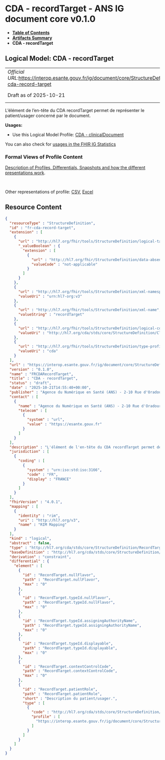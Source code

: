 # CDA - recordTarget - ANS IG document core v0.1.0

* [**Table of Contents**](toc.md)
* [**Artifacts Summary**](artifacts.md)
* **CDA - recordTarget**

## Logical Model: CDA - recordTarget 

| | |
| :--- | :--- |
| *Official URL*:https://interop.esante.gouv.fr/ig/document/core/StructureDefinition/fr-cda-record-target | *Version*:0.1.0 |
| Draft as of 2025-10-21 | *Computable Name*:FRCDARecordTarget |

 
L’élément de l’en-tête du CDA recordTarget permet de représenter le patient/usager concerné par le document. 

**Usages:**

* Use this Logical Model Profile: [CDA - clinicalDocument](StructureDefinition-fr-cda-clinical-document.md)

You can also check for [usages in the FHIR IG Statistics](https://packages2.fhir.org/xig/ans.document.fr.core|current/StructureDefinition/fr-cda-record-target)

### Formal Views of Profile Content

 [Description of Profiles, Differentials, Snapshots and how the different presentations work](http://build.fhir.org/ig/FHIR/ig-guidance/readingIgs.html#structure-definitions). 

 

Other representations of profile: [CSV](StructureDefinition-fr-cda-record-target.csv), [Excel](StructureDefinition-fr-cda-record-target.xlsx) 



## Resource Content

```json
{
  "resourceType" : "StructureDefinition",
  "id" : "fr-cda-record-target",
  "extension" : [
    {
      "url" : "http://hl7.org/fhir/tools/StructureDefinition/logical-target",
      "_valueBoolean" : {
        "extension" : [
          {
            "url" : "http://hl7.org/fhir/StructureDefinition/data-absent-reason",
            "valueCode" : "not-applicable"
          }
        ]
      }
    },
    {
      "url" : "http://hl7.org/fhir/tools/StructureDefinition/xml-namespace",
      "valueUri" : "urn:hl7-org:v3"
    },
    {
      "url" : "http://hl7.org/fhir/tools/StructureDefinition/xml-name",
      "valueString" : "recordTarget"
    },
    {
      "url" : "http://hl7.org/fhir/tools/StructureDefinition/logical-container",
      "valueUri" : "http://hl7.org/cda/stds/core/StructureDefinition/ClinicalDocument"
    },
    {
      "url" : "http://hl7.org/fhir/tools/StructureDefinition/type-profile-style",
      "valueUri" : "cda"
    }
  ],
  "url" : "https://interop.esante.gouv.fr/ig/document/core/StructureDefinition/fr-cda-record-target",
  "version" : "0.1.0",
  "name" : "FRCDARecordTarget",
  "title" : "CDA - recordTarget",
  "status" : "draft",
  "date" : "2025-10-21T14:55:40+00:00",
  "publisher" : "Agence du Numérique en Santé (ANS) - 2-10 Rue d'Oradour-sur-Glane, 75015 Paris",
  "contact" : [
    {
      "name" : "Agence du Numérique en Santé (ANS) - 2-10 Rue d'Oradour-sur-Glane, 75015 Paris",
      "telecom" : [
        {
          "system" : "url",
          "value" : "https://esante.gouv.fr"
        }
      ]
    }
  ],
  "description" : "L'élément de l'en-tête du CDA recordTarget permet de représenter le patient/usager concerné par le document.",
  "jurisdiction" : [
    {
      "coding" : [
        {
          "system" : "urn:iso:std:iso:3166",
          "code" : "FR",
          "display" : "FRANCE"
        }
      ]
    }
  ],
  "fhirVersion" : "4.0.1",
  "mapping" : [
    {
      "identity" : "rim",
      "uri" : "http://hl7.org/v3",
      "name" : "RIM Mapping"
    }
  ],
  "kind" : "logical",
  "abstract" : false,
  "type" : "http://hl7.org/cda/stds/core/StructureDefinition/RecordTarget",
  "baseDefinition" : "http://hl7.org/cda/stds/core/StructureDefinition/RecordTarget",
  "derivation" : "constraint",
  "differential" : {
    "element" : [
      {
        "id" : "RecordTarget.nullFlavor",
        "path" : "RecordTarget.nullFlavor",
        "max" : "0"
      },
      {
        "id" : "RecordTarget.typeId.nullFlavor",
        "path" : "RecordTarget.typeId.nullFlavor",
        "max" : "0"
      },
      {
        "id" : "RecordTarget.typeId.assigningAuthorityName",
        "path" : "RecordTarget.typeId.assigningAuthorityName",
        "max" : "0"
      },
      {
        "id" : "RecordTarget.typeId.displayable",
        "path" : "RecordTarget.typeId.displayable",
        "max" : "0"
      },
      {
        "id" : "RecordTarget.contextControlCode",
        "path" : "RecordTarget.contextControlCode",
        "max" : "0"
      },
      {
        "id" : "RecordTarget.patientRole",
        "path" : "RecordTarget.patientRole",
        "short" : "Description du patient/usager.",
        "type" : [
          {
            "code" : "http://hl7.org/cda/stds/core/StructureDefinition/PatientRole",
            "profile" : [
              "https://interop.esante.gouv.fr/ig/document/core/StructureDefinition/fr-cda-patient-role"
            ]
          }
        ]
      }
    ]
  }
}

```
